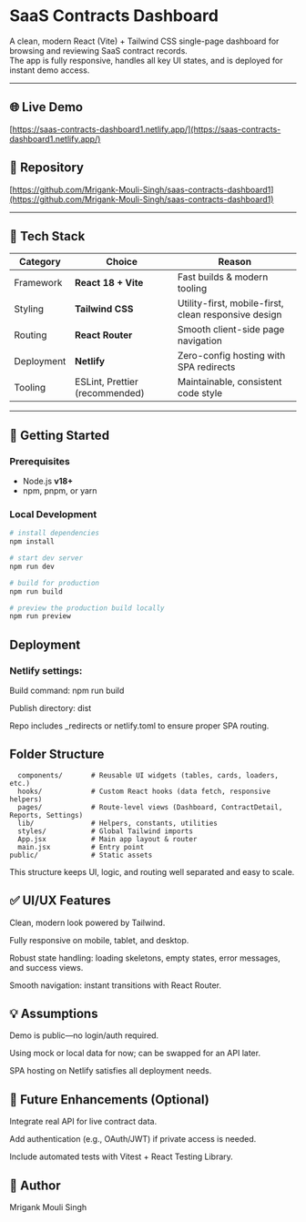 # SaaS Contracts Dashboard

A clean, modern React (Vite) + Tailwind CSS single-page dashboard for browsing and reviewing SaaS contract records.  
The app is fully responsive, handles all key UI states, and is deployed for instant demo access.

---

## 🌐 Live Demo
[https://saas-contracts-dashboard1.netlify.app/](https://saas-contracts-dashboard1.netlify.app/)

## 📂 Repository
[https://github.com/Mrigank-Mouli-Singh/saas-contracts-dashboard1](https://github.com/Mrigank-Mouli-Singh/saas-contracts-dashboard1)

---

## 🧰 Tech Stack

| Category | Choice | Reason |
|----------|-------|-------|
| Framework | **React 18 + Vite** | Fast builds & modern tooling |
| Styling | **Tailwind CSS** | Utility-first, mobile-first, clean responsive design |
| Routing | **React Router** | Smooth client-side page navigation |
| Deployment | **Netlify** | Zero-config hosting with SPA redirects |
| Tooling | ESLint, Prettier (recommended) | Maintainable, consistent code style |

---

## 🚀 Getting Started

### Prerequisites
- Node.js **v18+**
- npm, pnpm, or yarn

### Local Development
```bash
# install dependencies
npm install

# start dev server
npm run dev

# build for production
npm run build

# preview the production build locally
npm run preview
```

## Deployment
### Netlify settings:

Build command: npm run build

Publish directory: dist

Repo includes _redirects or netlify.toml to ensure proper SPA routing.

## Folder Structure
```
  components/       # Reusable UI widgets (tables, cards, loaders, etc.)
  hooks/            # Custom React hooks (data fetch, responsive helpers)
  pages/            # Route-level views (Dashboard, ContractDetail, Reports, Settings)
  lib/              # Helpers, constants, utilities
  styles/           # Global Tailwind imports
  App.jsx           # Main app layout & router
  main.jsx          # Entry point
public/             # Static assets
```
This structure keeps UI, logic, and routing well separated and easy to scale.

## ✅ UI/UX Features
Clean, modern look powered by Tailwind.

Fully responsive on mobile, tablet, and desktop.

Robust state handling: loading skeletons, empty states, error messages, and success views.

Smooth navigation: instant transitions with React Router.

## 💡 Assumptions
Demo is public—no login/auth required.

Using mock or local data for now; can be swapped for an API later.

SPA hosting on Netlify satisfies all deployment needs.

## 🧩 Future Enhancements (Optional)
Integrate real API for live contract data.

Add authentication (e.g., OAuth/JWT) if private access is needed.

Include automated tests with Vitest + React Testing Library.

## 👤 Author

Mrigank Mouli Singh
